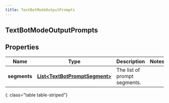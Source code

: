 ```yaml
---
title: TextBotModeOutputPrompts
---
```

## TextBotModeOutputPrompts


## Properties

| Name | Type | Description | Notes |
| ------------ | ------------- | ------------- | ------------- |
| **segments** | <!----><!---->[**List&lt;TextBotPromptSegment&gt;**](TextBotPromptSegment.html)<!----> | The list of prompt segments. |  |
{: class="table table-striped"}



